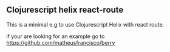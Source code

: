 ## Clojurescript helix react-route


This is a minimal e.g to use Clojurescript Helix with react route. 

if your are looking for an example go to https://github.com/matheusfrancisco/berry

